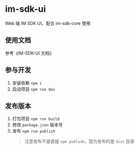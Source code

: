 # im-sdk-ui

Web 端 IM SDK UI，配合 im-sdk-core 使用

## 使用文档

参考《IM-SDK-UI 文档》

## 参与开发

1. 安装依赖 `npm i`
2. 启动项目 `npm run dev`

## 发布版本

1. 打包项目 `npm run build`
2. 修改 `package.json` 版本号
3. 发布 `npm run publish`
   > 注意发布不是直接 `npm publush`，因为发布的是 `dist` 目录
